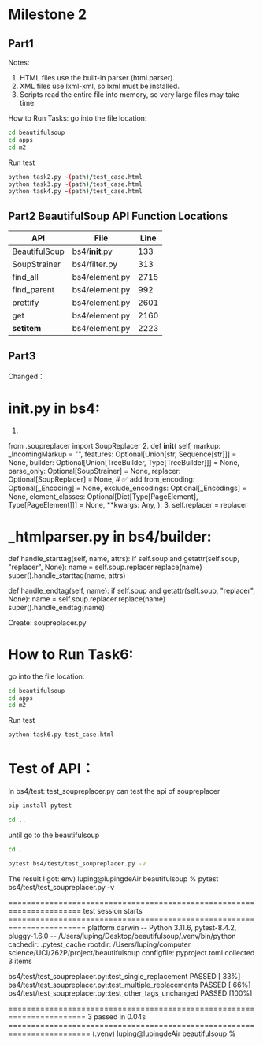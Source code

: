# Milestone 2

## Part1 

Notes:
1. HTML files use the built-in parser (html.parser).
2. XML files use lxml-xml, so lxml must be installed.
3. Scripts read the entire file into memory, so very large files may take time.

How to Run Tasks:
go into the file location:
```bash
cd beautifulsoup
cd apps
cd m2
```
Run test
```bash
python task2.py ~(path)/test_case.html
python task3.py ~(path)/test_case.html
python task4.py ~(path)/test_case.html
```

## Part2 BeautifulSoup API Function Locations 

| API | File | Line |
|-----|------|------|
| BeautifulSoup | bs4/__init__.py | 133 |
| SoupStrainer | bs4/filter.py | 313 |
| find_all | bs4/element.py | 2715 |
| find_parent | bs4/element.py | 992 |
| prettify | bs4/element.py | 2601 |
| get | bs4/element.py | 2160 |
| __setitem__ | bs4/element.py | 2223 |



## Part3 
Changed：
# __init__.py in bs4:
1.
from .soupreplacer import SoupReplacer
2.
def __init__(
    self,
    markup: _IncomingMarkup = "",
    features: Optional[Union[str, Sequence[str]]] = None,
    builder: Optional[Union[TreeBuilder, Type[TreeBuilder]]] = None,
    parse_only: Optional[SoupStrainer] = None,
    replacer: Optional[SoupReplacer] = None,   # ✅ add
    from_encoding: Optional[_Encoding] = None,
    exclude_encodings: Optional[_Encodings] = None,
    element_classes: Optional[Dict[Type[PageElement], Type[PageElement]]] = None,
    **kwargs: Any,
):
3.
self.replacer = replacer


 # _htmlparser.py in bs4/builder:

def handle_starttag(self, name, attrs):
    if self.soup and getattr(self.soup, "replacer", None):
        name = self.soup.replacer.replace(name)
    super().handle_starttag(name, attrs)

def handle_endtag(self, name):
    if self.soup and getattr(self.soup, "replacer", None):
        name = self.soup.replacer.replace(name)
    super().handle_endtag(name)


Create:
soupreplacer.py


# How to Run Task6:
go into the file location:
```bash
cd beautifulsoup
cd apps
cd m2
```
Run test
```bash
python task6.py test_case.html
```

# Test of API：
In bs4/test:
test_soupreplacer.py can test the api of soupreplacer

```bash
pip install pytest
```
```bash
cd ..
```
until go to the beautifulsoup 

```bash
cd ..
```

```bash
pytest bs4/test/test_soupreplacer.py -v
```
The result I got:
env) luping@lupingdeAir beautifulsoup % pytest bs4/test/test_soupreplacer.py -v

====================================================================== test session starts =======================================================================
platform darwin -- Python 3.11.6, pytest-8.4.2, pluggy-1.6.0 -- /Users/luping/Desktop/beautifulsoup/.venv/bin/python
cachedir: .pytest_cache
rootdir: /Users/luping/computer science/UCI/262P/project/beautifulsoup
configfile: pyproject.toml
collected 3 items                                                                                                                                                

bs4/test/test_soupreplacer.py::test_single_replacement PASSED                                                                                              [ 33%]
bs4/test/test_soupreplacer.py::test_multiple_replacements PASSED                                                                                           [ 66%]
bs4/test/test_soupreplacer.py::test_other_tags_unchanged PASSED                                                                                            [100%]

======================================================================= 3 passed in 0.04s ========================================================================
(.venv) luping@lupingdeAir beautifulsoup % 


